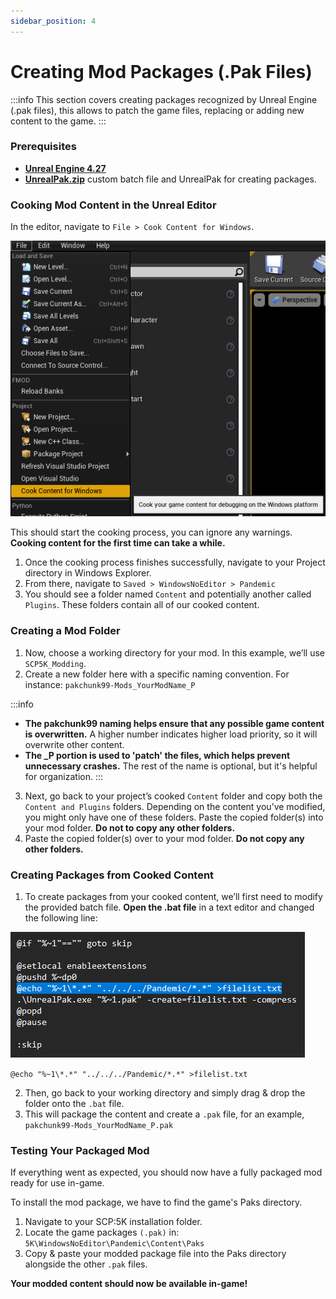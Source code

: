 ```yaml
---
sidebar_position: 4
---
```


# Creating Mod Packages (.Pak Files)

:::info
This section covers creating packages recognized by Unreal Engine (.pak files), this allows to patch the game files, replacing or adding new content to the game.
:::

### Prerequisites

* **[Unreal Engine 4.27](https://www.unrealengine.com/en-US/download)**
* **[UnrealPak.zip](assets/UnrealPak.zip)** custom batch file and UnrealPak for creating packages.

### Cooking Mod Content in the Unreal Editor

In the editor, navigate to `File > Cook Content for Windows`.

![contentcooking.png](assets/contentcooking.png)

This should start the cooking process, you can ignore any warnings. **Cooking content for the first time can take a while.**

1. Once the cooking process finishes successfully, navigate to your Project directory in Windows Explorer.
2. From there, navigate to `Saved > WindowsNoEditor > Pandemic`
3. You should see a folder named `Content` and potentially another called `Plugins`. These folders contain all of our cooked content.

### Creating a Mod Folder

1. Now, choose a working directory for your mod. In this example, we’ll use `SCP5K_Modding`.
2. Create a new folder here with a specific naming convention. For instance: `pakchunk99-Mods_YourModName_P`

:::info
* **The pakchunk99 naming helps ensure that any possible game content is overwritten.** A higher number indicates higher load priority, so it will overwrite other content.
* **The _P portion is used to 'patch' the files, which helps prevent unnecessary crashes.** The rest of the name is optional, but it's helpful for organization.
:::
 
3. Next, go back to your project’s cooked `Content` folder and copy both the `Content and Plugins` folders. Depending on the content you’ve modified, you might only have one of these folders. Paste the copied folder(s) into your mod folder. **Do not to copy any other folders.**
4. Paste the copied folder(s) over to your mod folder. **Do not copy any other folders.**

### Creating Packages from Cooked Content

1. To create packages from your cooked content, we’ll first need to modify the provided batch file.  **Open the .bat file** in a text editor and changed the following line:
   
![batchfile.png](assets/batchfile.png)

`@echo "%~1\*.*" "../../../Pandemic/*.*" >filelist.txt`

2. Then, go back to your working directory and simply drag & drop the folder onto the `.bat` file.
3. This will package the content and create a `.pak` file, for an example, `pakchunk99-Mods_YourModName_P.pak`

### Testing Your Packaged Mod

If everything went as expected, you should now have a fully packaged mod ready for use in-game.

To install the mod package, we have to find the game's Paks directory.

1. Navigate to your SCP:5K installation folder.
2. Locate the game packages `(.pak)` in: `5K\WindowsNoEditor\Pandemic\Content\Paks`
3. Copy & paste your modded package file into the Paks directory alongside the other `.pak` files.

**Your modded content should now be available in-game!**




